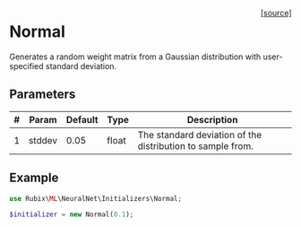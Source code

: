 <span style="float:right;"><a href="https://github.com/RubixML/RubixML/blob/master/src/NeuralNet/Initializers/Normal.php">[source]</a></span>

# Normal
Generates a random weight matrix from a Gaussian distribution with user-specified standard deviation.

## Parameters
| # | Param | Default | Type | Description |
|---|---|---|---|---|
| 1 | stddev | 0.05 | float | The standard deviation of the distribution to sample from. |

## Example
```php
use Rubix\ML\NeuralNet\Initializers\Normal;

$initializer = new Normal(0.1);
```